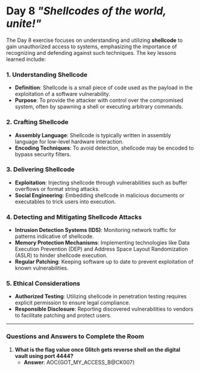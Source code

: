 # Day 8 *"Shellcodes of the world, unite!"*

The Day 8 exercise focuses on understanding and utilizing **shellcode** to gain unauthorized access to systems, emphasizing the importance of recognizing and defending against such techniques. The key lessons learned include:

### 1. Understanding Shellcode
- **Definition**: Shellcode is a small piece of code used as the payload in the exploitation of a software vulnerability.
- **Purpose**: To provide the attacker with control over the compromised system, often by spawning a shell or executing arbitrary commands.

### 2. Crafting Shellcode
- **Assembly Language**: Shellcode is typically written in assembly language for low-level hardware interaction.
- **Encoding Techniques**: To avoid detection, shellcode may be encoded to bypass security filters.

### 3. Delivering Shellcode
- **Exploitation**: Injecting shellcode through vulnerabilities such as buffer overflows or format string attacks.
- **Social Engineering**: Embedding shellcode in malicious documents or executables to trick users into execution.

### 4. Detecting and Mitigating Shellcode Attacks
- **Intrusion Detection Systems (IDS)**: Monitoring network traffic for patterns indicative of shellcode.
- **Memory Protection Mechanisms**: Implementing technologies like Data Execution Prevention (DEP) and Address Space Layout Randomization (ASLR) to hinder shellcode execution.
- **Regular Patching**: Keeping software up to date to prevent exploitation of known vulnerabilities.

### 5. Ethical Considerations
- **Authorized Testing**: Utilizing shellcode in penetration testing requires explicit permission to ensure legal compliance.
- **Responsible Disclosure**: Reporting discovered vulnerabilities to vendors to facilitate patching and protect users.

---

### Questions and Answers to Complete the Room

1. **What is the flag value once Glitch gets reverse shell on the digital vault using port 4444?**  
   - **Answer**: AOC{GOT_MY_ACCESS_B@CK007}
